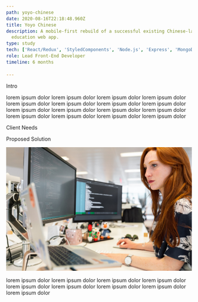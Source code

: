```yaml
---
path: yoyo-chinese
date: 2020-08-16T22:18:48.960Z
title: Yoyo Chinese
description: A mobile-first rebuild of a successful existing Chinese-language
  education web app.
type: study
tech: ['React/Redux', 'StyledComponents', 'Node.js', 'Express', 'MongoDB', 'JavaScript']
role: Lead Front-End Developer
timeline: 6 months

---
```


Intro

lorem ipsum dolor lorem ipsum dolor lorem ipsum dolor lorem ipsum dolor lorem ipsum dolor lorem ipsum dolor lorem ipsum dolor lorem ipsum dolor lorem ipsum dolor lorem ipsum dolor lorem ipsum dolor lorem ipsum dolor lorem ipsum dolor lorem ipsum dolor lorem ipsum dolor lorem ipsum dolor 

Client Needs

Proposed Solution



![woman-at-computer](../assets/woman-computer.jpeg)

lorem ipsum dolor lorem ipsum dolor lorem ipsum dolor lorem ipsum dolor lorem ipsum dolor lorem ipsum dolor lorem ipsum dolor lorem ipsum dolor lorem ipsum dolor
